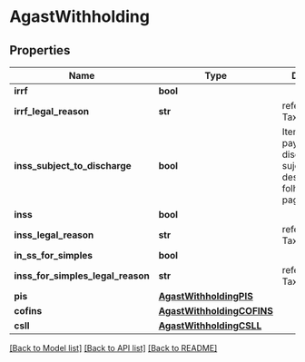 # AgastWithholding

## Properties
Name | Type | Description | Notes
------------ | ------------- | ------------- | -------------
**irrf** | **bool** |  | [optional] 
**irrf_legal_reason** | **str** | reference id to TaxLegalReason | [optional] 
**inss_subject_to_discharge** | **bool** | Item subjecto to payroll discharge Item sujeto à desoneraçãode folha de pagamento  | [optional] 
**inss** | **bool** |  | [optional] 
**inss_legal_reason** | **str** | reference id to TaxLegalReason | [optional] 
**in_ss_for_simples** | **bool** |  | [optional] 
**inss_for_simples_legal_reason** | **str** | reference id to TaxLegalReason | [optional] 
**pis** | [**AgastWithholdingPIS**](AgastWithholdingPIS.md) |  | [optional] 
**cofins** | [**AgastWithholdingCOFINS**](AgastWithholdingCOFINS.md) |  | [optional] 
**csll** | [**AgastWithholdingCSLL**](AgastWithholdingCSLL.md) |  | [optional] 

[[Back to Model list]](../README.md#documentation-for-models) [[Back to API list]](../README.md#documentation-for-api-endpoints) [[Back to README]](../README.md)


